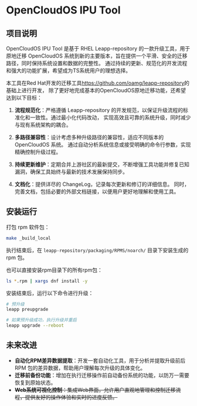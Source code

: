 # OpenCloudOS IPU Tool
## 项目说明
OpenCloudOS IPU Tool 是基于 RHEL Leapp-repository 的一款升级工具，用于原地迁移 OpenCloudOS
系统到新的主要版本，旨在提供一个平滑、安全的迁移路径，同时保持系统设置和数据的完整性。
通过持续的更新、规范化的开发流程和强大的功能扩展，希望成为TS系统用户的理想选择。

本工具在Red Hat开发的迁移工具<https://github.com/oamg/leapp-repository>的基础上进行开发，
除了更好地完成基本的OpenCloudOS原地迁移功能，还希望达到以下目标：

1. **流程规范化**：严格遵循 Leapp-repository 的开发规范，以保证升级流程的标准化和一致性。通过最小化代码改动，
        实现高效且可靠的系统升级，同时减少与现有系统架构的耦合。
2. **多路径兼容性**：设计考虑多种升级路径的兼容性，适应不同版本的 OpenCloudOS 系统。 
        通过自动分析系统信息或接受明确的命令行参数，实现精确控制升级过程。

3. **持续更新维护**：定期合并上游社区的最新提交，不断增强工具功能并修复已知漏洞，确保工具始终与最新的技术发展保持同步。
4. **文档化**：提供详尽的 ChangeLog，记录每次更新和修订的详细信息。
        同时，完善文档，包括必要的外部文档链接，以便用户更好地理解和使用工具。

## 安装运行
打包 rpm 软件包：

```bash
make _build_local
```

执行结束后，在 `leapp-repository/packaging/RPMS/noarch/` 目录下安装生成的 rpm 包。

也可以直接安装rpm目录下的所有rpm包：

```bash
ls *.rpm | xargs dnf install -y
```

安装结束后，运行以下命令进行升级：

```bash
# 预升级
leapp preupgrade

# 如果预升级成功，执行升级并重启
leapp upgrade --reboot
```

## 未来改进
- **自动化RPM差异数据提取**：开发一套自动化工具，用于分析并提取升级前后 RPM 包的差异数据，帮助用户理解每次升级的具体变化。
- **迁移前备份功能**：增加在执行迁移操作前自动备份系统的功能，以防万一需要恢复到原始状态。
- ~~**Web系统可视化控制**：集成Web界面，允许用户直观地管理和控制迁移流程，提供友好的操作体验和实时的进度反馈。~~
